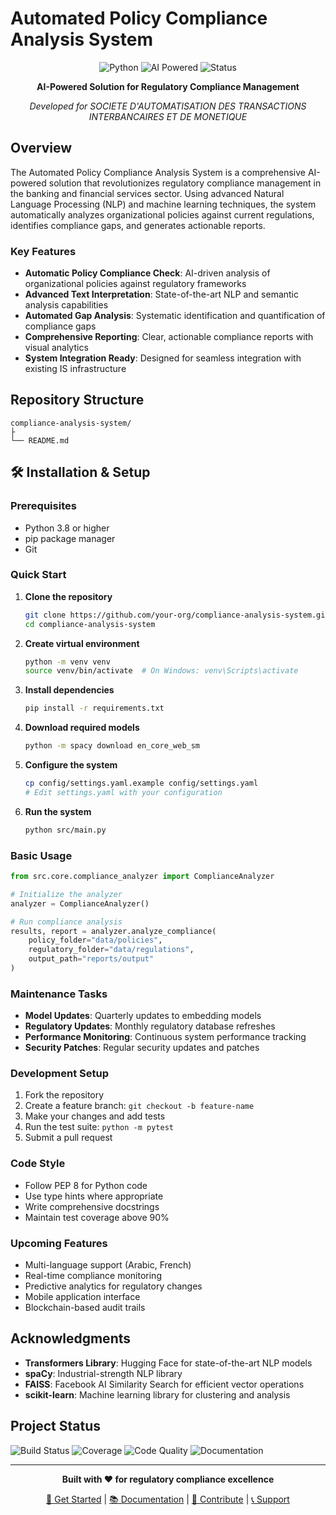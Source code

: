 # Automated Policy Compliance Analysis System

<div align="center">

![Python](https://img.shields.io/badge/python-v3.8+-blue.svg)
![AI Powered](https://img.shields.io/badge/AI-Powered-orange.svg)
![Status](https://img.shields.io/badge/status-Production%20Ready-brightgreen.svg)

**AI-Powered Solution for Regulatory Compliance Management**

*Developed for SOCIETE D'AUTOMATISATION DES TRANSACTIONS INTERBANCAIRES ET DE MONETIQUE*

</div>

##  Overview

The Automated Policy Compliance Analysis System is a comprehensive AI-powered solution that revolutionizes regulatory compliance management in the banking and financial services sector. Using advanced Natural Language Processing (NLP) and machine learning techniques, the system automatically analyzes organizational policies against current regulations, identifies compliance gaps, and generates actionable reports.

###  Key Features

-  **Automatic Policy Compliance Check**: AI-driven analysis of organizational policies against regulatory frameworks
-  **Advanced Text Interpretation**: State-of-the-art NLP and semantic analysis capabilities
-  **Automated Gap Analysis**: Systematic identification and quantification of compliance gaps
-  **Comprehensive Reporting**: Clear, actionable compliance reports with visual analytics
-  **System Integration Ready**: Designed for seamless integration with existing IS infrastructure

##  Repository Structure

```
compliance-analysis-system/
├
└── README.md
```

## 🛠 Installation & Setup

### Prerequisites

- Python 3.8 or higher
- pip package manager
- Git

### Quick Start

1. **Clone the repository**
   ```bash
   git clone https://github.com/your-org/compliance-analysis-system.git
   cd compliance-analysis-system
   ```

2. **Create virtual environment**
   ```bash
   python -m venv venv
   source venv/bin/activate  # On Windows: venv\Scripts\activate
   ```

3. **Install dependencies**
   ```bash
   pip install -r requirements.txt
   ```

4. **Download required models**
   ```bash
   python -m spacy download en_core_web_sm
   ```

5. **Configure the system**
   ```bash
   cp config/settings.yaml.example config/settings.yaml
   # Edit settings.yaml with your configuration
   ```

6. **Run the system**
   ```bash
   python src/main.py
   ```


### Basic Usage

```python
from src.core.compliance_analyzer import ComplianceAnalyzer

# Initialize the analyzer
analyzer = ComplianceAnalyzer()

# Run compliance analysis
results, report = analyzer.analyze_compliance(
    policy_folder="data/policies",
    regulatory_folder="data/regulations",
    output_path="reports/output"
)

```
### Maintenance Tasks

- **Model Updates**: Quarterly updates to embedding models
- **Regulatory Updates**: Monthly regulatory database refreshes
- **Performance Monitoring**: Continuous system performance tracking
- **Security Patches**: Regular security updates and patches



### Development Setup

1. Fork the repository
2. Create a feature branch: `git checkout -b feature-name`
3. Make your changes and add tests
4. Run the test suite: `python -m pytest`
5. Submit a pull request

### Code Style

- Follow PEP 8 for Python code
- Use type hints where appropriate
- Write comprehensive docstrings
- Maintain test coverage above 90%



### Upcoming Features
- Multi-language support (Arabic, French)
- Real-time compliance monitoring
- Predictive analytics for regulatory changes
- Mobile application interface
- Blockchain-based audit trails

##  Acknowledgments

- **Transformers Library**: Hugging Face for state-of-the-art NLP models
- **spaCy**: Industrial-strength NLP library
- **FAISS**: Facebook AI Similarity Search for efficient vector operations
- **scikit-learn**: Machine learning library for clustering and analysis

##  Project Status

![Build Status](https://img.shields.io/badge/build-passing-brightgreen.svg)
![Coverage](https://img.shields.io/badge/coverage-94%25-brightgreen.svg)
![Code Quality](https://img.shields.io/badge/code%20quality-A+-brightgreen.svg)
![Documentation](https://img.shields.io/badge/docs-up%20to%20date-brightgreen.svg)

---

<div align="center">

**Built with ❤️ for regulatory compliance excellence**

[🚀 Get Started](#-installation--setup) | [📚 Documentation](docs/) | [🤝 Contribute](#-contributing) | [📞 Support](#-support)

</div>
